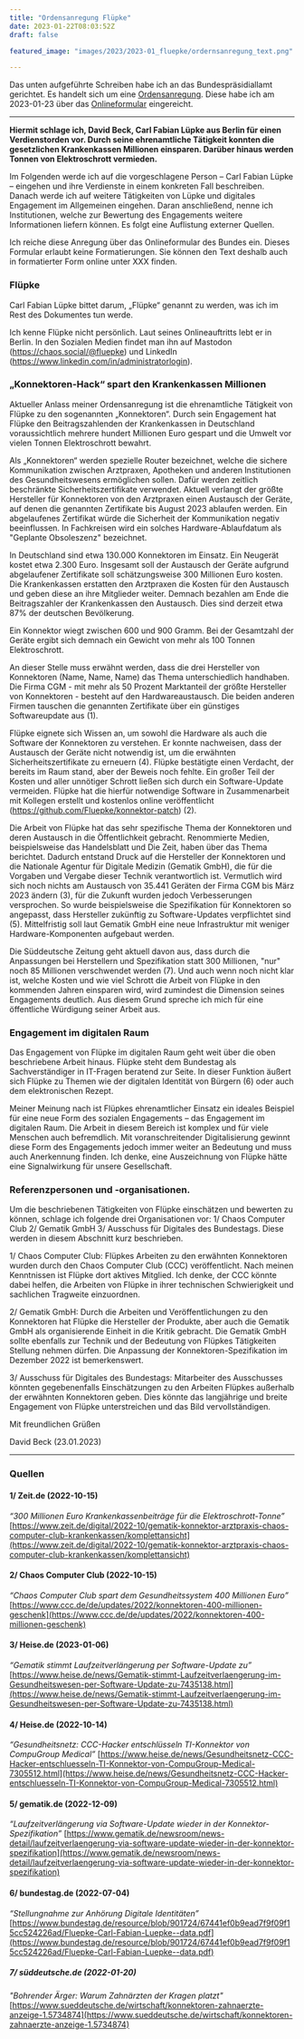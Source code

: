 ```yaml
---
title: "Ordensanregung Flüpke"
date: 2023-01-22T08:03:52Z
draft: false

featured_image: "images/2023/2023-01_fluepke/ordernsanregung_text.png"

---
```


Das unten aufgeführte Schreiben habe ich an das Bundespräsidiallamt gerichtet. Es handelt sich um eine [Ordensanregung](https://www.bundespraesident.de/DE/Amt-und-Aufgaben/Orden-und-Ehrungen/Verdienstorden/Ordensanregungen/Ordensanregungen-node.html). Diese habe ich am 2023-01-23 über das [Onlineformular](https://www.bundespraesident.de/DE/Amt-und-Aufgaben/Orden-und-Ehrungen/Verdienstorden/Ordensanregungen/Ordensanregungen-Formular-node.html) eingereicht.

***

**Hiermit schlage ich, David Beck, Carl Fabian Lüpke aus Berlin für einen Verdienstorden vor. Durch seine ehrenamtliche Tätigkeit konnten die gesetzlichen Krankenkassen Millionen einsparen. Darüber hinaus werden Tonnen von Elektroschrott vermieden.**

Im Folgenden werde ich auf die vorgeschlagene Person – Carl Fabian Lüpke – eingehen und ihre Verdienste in einem konkreten Fall beschreiben. Danach werde ich auf weitere Tätigkeiten von Lüpke und digitales Engagement im Allgemeinen eingehen. Daran anschließend, nenne ich Institutionen, welche zur Bewertung des Engagements weitere Informationen liefern können. Es folgt eine Auflistung externer Quellen.

Ich reiche diese Anregung über das Onlineformular des Bundes ein. Dieses Formular erlaubt keine Formatierungen. Sie können den Text deshalb auch in formatierter Form online unter XXX finden.


### Flüpke

Carl Fabian Lüpke bittet darum, „Flüpke“ genannt zu werden, was ich im Rest des Dokumentes tun werde. 

Ich kenne Flüpke nicht persönlich. Laut seines Onlineauftritts lebt er in Berlin. In den Sozialen Medien findet man ihn auf Mastodon (https://chaos.social/@fluepke) und LinkedIn (https://www.linkedin.com/in/administratorlogin).

### „Konnektoren-Hack“ spart den Krankenkassen Millionen

Aktueller Anlass meiner Ordensanregung ist die ehrenamtliche Tätigkeit von Flüpke zu den sogenannten „Konnektoren“. Durch sein Engagement hat Flüpke den Beitragszahlenden der Krankenkassen in Deutschland voraussichtlich mehrere hundert Millionen Euro gespart und die Umwelt vor vielen Tonnen Elektroschrott bewahrt.

Als „Konnektoren“ werden spezielle Router bezeichnet, welche die sichere Kommunikation zwischen Arztpraxen, Apotheken und anderen Institutionen des Gesundheitswesens ermöglichen sollen. Dafür werden zeitlich beschränkte Sicherheitszertifikate verwendet. Aktuell verlangt der größte Hersteller für Konnektoren von den Arztpraxen einen Austausch der Geräte, auf denen die genannten Zertifikate bis August 2023 ablaufen werden. Ein abgelaufenes Zertifikat würde die Sicherheit der Kommunikation negativ beeinflussen. In Fachkreisen wird ein solches Hardware-Ablaufdatum als "Geplante Obsoleszenz" bezeichnet.

In Deutschland sind etwa 130.000 Konnektoren im Einsatz. Ein Neugerät kostet etwa 2.300 Euro. Insgesamt soll der Austausch der Geräte aufgrund abgelaufener Zertifikate soll schätzungsweise 300 Millionen Euro kosten. Die Krankenkassen erstatten den Arztpraxen die Kosten für den Austausch und geben diese an ihre Mitglieder weiter. Demnach bezahlen am Ende die Beitragszahler der Krankenkassen den Austausch. Dies sind derzeit etwa 87% der deutschen Bevölkerung.

Ein Konnektor wiegt zwischen 600 und 900 Gramm. Bei der Gesamtzahl der Geräte ergibt sich demnach ein Gewicht von mehr als 100 Tonnen Elektroschrott.

An dieser Stelle muss erwähnt werden, dass die drei Hersteller von Konnektoren (Name, Name, Name) das Thema unterschiedlich handhaben. Die Firma CGM - mit mehr als 50 Prozent Marktanteil der größte Hersteller von Konnektoren -  besteht auf den Hardwareaustausch. Die beiden anderen Firmen tauschen die genannten Zertifikate über ein günstiges Softwareupdate aus (1).

Flüpke eignete sich Wissen an, um sowohl die Hardware als auch die Software der Konnektoren zu verstehen. Er  konnte nachweisen, dass der Austausch der Geräte nicht notwendig ist, um die erwähnten Sicherheitszertifikate zu erneuern (4). Flüpke bestätigte einen Verdacht, der bereits im Raum stand, aber der Beweis noch fehlte. Ein großer Teil der Kosten und aller unnötiger Schrott ließen sich durch ein Software-Update vermeiden. Flüpke hat die hierfür notwendige Software in Zusammenarbeit mit Kollegen erstellt und kostenlos online veröffentlicht (https://github.com/Fluepke/konnektor-patch) (2).

Die Arbeit von Flüpke hat das sehr spezifische Thema der Konnektoren und deren Austausch in die Öffentlichkeit gebracht. Renommierte Medien, beispielsweise das Handelsblatt und Die Zeit, haben über das Thema berichtet. Dadurch entstand Druck auf die Hersteller der Konnektoren und die Nationale Agentur für Digitale Medizin (Gematik GmbH), die für die Vorgaben und Vergabe dieser Technik verantwortlich ist. Vermutlich wird sich noch nichts am Austausch von 35.441 Geräten der Firma CGM bis März 2023 ändern (3), für die Zukunft wurden jedoch Verbesserungen versprochen. So wurde beispielsweise die Spezifikation für Konnektoren so angepasst, dass Hersteller zukünftig zu Software-Updates verpflichtet sind (5). Mittelfristig soll laut Gematik GmbH eine neue Infrastruktur mit weniger Hardware-Komponenten aufgebaut werden. 

Die Süddeutsche Zeitung geht aktuell davon aus, dass durch die Anpassungen bei Herstellern und Spezifikation statt 300 Millionen, "nur" noch 85 Millionen verschwendet werden (7). Und auch wenn noch nicht klar ist, welche Kosten und wie viel Schrott die Arbeit von Flüpke in den kommenden Jahren einsparen wird, wird zumindest die Dimension seines Engagements deutlich. Aus diesem Grund spreche ich mich für eine öffentliche Würdigung seiner Arbeit aus. 


### Engagement im digitalen Raum

Das Engagement von Flüpke im digitalen Raum geht weit über die oben beschriebene Arbeit hinaus. Flüpke steht dem Bundestag als Sachverständiger in IT-Fragen beratend zur Seite. In dieser Funktion äußert sich Flüpke zu Themen wie der digitalen Identität von Bürgern (6) oder auch dem elektronischen Rezept.

Meiner Meinung nach ist Flüpkes ehrenamtlicher Einsatz ein ideales Beispiel für eine neue Form des sozialen Engagements – das Engagement im digitalen Raum. Die Arbeit in diesem Bereich ist komplex und für viele Menschen auch befremdlich. Mit voranschreitender Digitalisierung gewinnt diese Form des Engagements jedoch immer weiter an Bedeutung  und muss auch Anerkennung finden. Ich denke, eine Auszeichnung von Flüpke hätte eine Signalwirkung für unsere Gesellschaft.

### Referenzpersonen und -organisationen.

Um die beschriebenen Tätigkeiten von Flüpke einschätzen und bewerten zu können, schlage ich folgende drei Organisationen vor: 1/ Chaos Computer Club 2/ Gematik GmbH 3/ Ausschuss für Digitales des Bundestags. Diese werden in diesem Abschnitt kurz beschrieben.

1/ Chaos Computer Club: Flüpkes Arbeiten zu den erwähnten Konnektoren wurden durch den Chaos Computer Club (CCC) veröffentlicht. Nach meinen Kenntnissen ist Flüpke dort aktives Mitglied. Ich denke, der CCC könnte dabei helfen, die Arbeiten von Flüpke in ihrer technischen Schwierigkeit und sachlichen Tragweite einzuordnen.

2/ Gematik GmbH: Durch die Arbeiten und Veröffentlichungen zu den Konnektoren hat Flüpke die Hersteller der Produkte, aber auch die Gematik GmbH als organisierende Einheit in die Kritik gebracht. Die Gematik GmbH sollte ebenfalls zur Technik und der Bedeutung von Flüpkes Tätigkeiten Stellung nehmen dürfen. Die Anpassung der Konnektoren-Spezifikation im Dezember 2022 ist bemerkenswert.

3/ Ausschuss für Digitales des Bundestags: Mitarbeiter des Ausschusses könnten gegebenenfalls Einschätzungen zu den Arbeiten Flüpkes außerhalb der erwähnten Konnektoren geben. Dies könnte das langjährige und breite Engagement von Flüpke unterstreichen und das Bild vervollständigen.



Mit freundlichen Grüßen

David Beck (23.01.2023)


***


### Quellen

#### 1/ Zeit.de (2022-10-15)

*“300 Millionen Euro Krankenkassenbeiträge für die Elektroschrott-Tonne”*
[https://www.zeit.de/digital/2022-10/gematik-konnektor-arztpraxis-chaos-computer-club-krankenkassen/komplettansicht](https://www.zeit.de/digital/2022-10/gematik-konnektor-arztpraxis-chaos-computer-club-krankenkassen/komplettansicht)


#### 2/ Chaos Computer Club (2022-10-15)

*“Chaos Computer Club spart dem Gesundheitssystem 400 Millionen Euro”*
[https://www.ccc.de/de/updates/2022/konnektoren-400-millionen-geschenk](https://www.ccc.de/de/updates/2022/konnektoren-400-millionen-geschenk)


#### 3/ Heise.de (2023-01-06)

*“Gematik stimmt Laufzeitverlängerung per Software-Update zu”*
[https://www.heise.de/news/Gematik-stimmt-Laufzeitverlaengerung-im-Gesundheitswesen-per-Software-Update-zu-7435138.html](https://www.heise.de/news/Gematik-stimmt-Laufzeitverlaengerung-im-Gesundheitswesen-per-Software-Update-zu-7435138.html)


#### 4/ Heise.de (2022-10-14)

*“Gesundheitsnetz: CCC-Hacker entschlüsseln TI-Konnektor​ von CompuGroup Medical”*
[https://www.heise.de/news/Gesundheitsnetz-CCC-Hacker-entschluesseln-TI-Konnektor-von-CompuGroup-Medical-7305512.html](https://www.heise.de/news/Gesundheitsnetz-CCC-Hacker-entschluesseln-TI-Konnektor-von-CompuGroup-Medical-7305512.html)


#### 5/ gematik.de (2022-12-09)

*“Laufzeitverlängerung via Software-Update wieder in der Konnektor-Spezifikation”*
[https://www.gematik.de/newsroom/news-detail/laufzeitverlaengerung-via-software-update-wieder-in-der-konnektor-spezifikation](https://www.gematik.de/newsroom/news-detail/laufzeitverlaengerung-via-software-update-wieder-in-der-konnektor-spezifikation)


#### 6/ bundestag.de (2022-07-04)

*“Stellungnahme zur Anhörung Digitale Identitäten”*
[https://www.bundestag.de/resource/blob/901724/67441ef0b9ead7f9f09f15cc524226ad/Fluepke-Carl-Fabian-Luepke--data.pdf](https://www.bundestag.de/resource/blob/901724/67441ef0b9ead7f9f09f15cc524226ad/Fluepke-Carl-Fabian-Luepke--data.pdf)

##### 7/ süddeutsche.de (2022-01-20)

*"Bohrender Ärger: Warum Zahnärzten der Kragen platzt"*
[https://www.sueddeutsche.de/wirtschaft/konnektoren-zahnaerzte-anzeige-1.5734874](https://www.sueddeutsche.de/wirtschaft/konnektoren-zahnaerzte-anzeige-1.5734874)